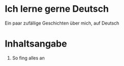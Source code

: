 # Ich lerne gerne Deutsch

Ein paar zufällige Geschichten über mich, auf Deutsch

# Inhaltsangabe

1. So fing alles an
